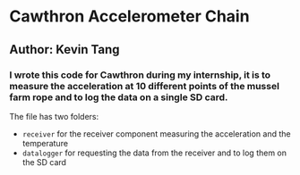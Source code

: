 # Cawthron Accelerometer Chain

## Author: Kevin Tang

### I wrote this code for Cawthron during my internship, it is to measure the acceleration at 10 different points of the mussel farm rope and to log the data on a single SD card.

The file has two folders: 

* `receiver` for the receiver component measuring the acceleration and the temperature
* `datalogger` for requesting the data from the receiver and to log them on the SD card